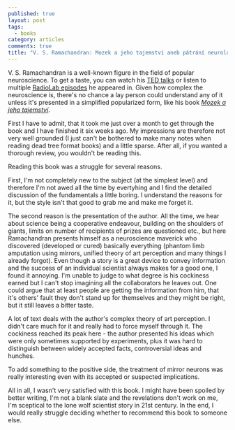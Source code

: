 ```yaml
---
published: true
layout: post
tags: 
  - books
category: articles
comments: true
title: "V. S. Ramachandran: Mozek a jeho tajemství aneb pátrání neurologů po tom, co nás činí lidmi"
---
```


V. S. Ramachandran is a well-known figure in the field of popular neuroscience. To get a taste, you can watch his [TED talks](http://www.ted.com/speakers/vilayanur_ramachandran) or listen to multiple [RadioLab episodes](http://www.radiolab.org/people/vs-ramachandran/) he appeared in. Given how complex the neuroscience is, there's no chance a lay person could understand any of it unless it's presented in a simplified popularized form, like his book *[Mozek a jeho tajemství](https://www.goodreads.com/book/show/24951550-mozek-a-jeho-tajemstv-aneb-p-tr-n-neurolog-po-tom-co-n-s-in-lidmi)*.

First I have to admit, that it took me just over a month to get through the book and I have finished it six weeks ago. My impressions are therefore not very well grounded (I just can't be bothered to make many notes when reading dead tree format books) and a little sparse. After all, if you wanted a thorough review, you wouldn't be reading this.

Reading this book was a struggle for several reasons.

First, I'm not completely new to the subject (at the simplest level) and therefore I'm not awed all the time by evertyhing and I find the detailed discussion of the fundamentals a little boring. I understand the reasons for it, but the style isn't that good to grab me and make me forget it.

The second reason is the presentation of the author. All the time, we hear about science being a cooperative endeavour, building on the shoulders of giants, limits on number of recipients of prizes are questioned etc., but here Ramachandran presents himself as a neuroscience maverick who discovered (developed or cured) basically everything (phantom limb amputation using mirrors, unified theory of art perception and many things I already forgot). Even though a story is a great device to convey information and the success of an individual scientist always makes for a good one, I found it annoying. I'm unable to judge to what degree is his cockiness earned but I can't stop imagining all the collaborators he leaves out. One could argue that at least people are getting the information from him, that it's others' fault they don't stand up for themselves and they might be right, but it still leaves a bitter taste.

A lot of text deals with the author's complex theory of art perception. I didn't care much for it and really had to force myself through it. The cockiness reached its peak here - the author presented his ideas which were only sometimes supported by experiments, plus it was hard to distinguish between widely accepted facts, controversial ideas and hunches.

To add something to the positive side, the treatment of mirror neurons was really interesting even with its accepted or suspected implications.

All in all, I wasn't very satisfied with this book. I might have been spoiled by better writing, I'm not a blank slate and the revelations don't work on me, I'm sceptical to the lone wolf scientist story in 21st century. In the end, I would really struggle deciding whether to recommend this book to someone else.